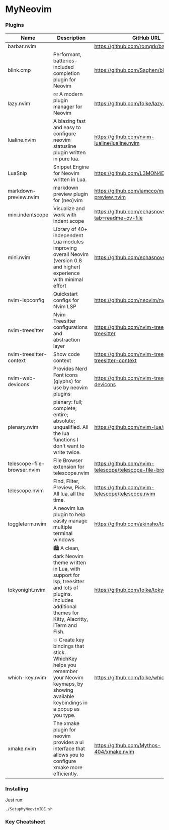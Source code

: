 # MyNeovim
### Plugins
| Name | Description | GitHub URL |
| --- | --- | --- |
| barbar.nvim | | https://github.com/romgrk/barbar.nvim |
| blink.cmp | Performant, batteries-included completion plugin for Neovim | https://github.com/Saghen/blink.cmp |
| lazy.nvim | 💤 A modern plugin manager for Neovim | https://github.com/folke/lazy.nvim |
| lualine.nvim | A blazing fast and easy to configure neovim statusline plugin written in pure lua. | https://github.com/nvim-lualine/lualine.nvim |
| LuaSnip | Snippet Engine for Neovim written in Lua. | https://github.com/L3MON4D3/LuaSnip |
| markdown-preview.nvim | markdown preview plugin for (neo)vim | https://github.com/iamcco/markdown-preview.nvim |
| mini.indentscope | Visualize and work with indent scope | https://github.com/echasnovski/mini.nvim?tab=readme-ov-file |
| mini.nvim | Library of 40+ independent Lua modules improving overall Neovim (version 0.8 and higher) experience with minimal effort | https://github.com/echasnovski/mini.nvim |
| nvim-lspconfig | Quickstart configs for Nvim LSP | https://github.com/neovim/nvim-lspconfig |
| nvim-treesitter | Nvim Treesitter configurations and abstraction layer | https://github.com/nvim-treesitter/nvim-treesitter |
| nvim-treesitter-context | Show code context | https://github.com/nvim-treesitter/nvim-treesitter-context |
| nvim-web-devicons | Provides Nerd Font icons (glyphs) for use by neovim plugins | https://github.com/nvim-tree/nvim-web-devicons |
| plenary.nvim | plenary: full; complete; entire; absolute; unqualified. All the lua functions I don't want to write twice. | https://github.com/nvim-lua/plenary.nvim |
| telescope-file-browser.nvim | File Browser extension for telescope.nvim | https://github.com/nvim-telescope/telescope-file-browser.nvim |
| telescope.nvim | Find, Filter, Preview, Pick. All lua, all the time. | https://github.com/nvim-telescope/telescope.nvim |
| toggleterm.nvim | A neovim lua plugin to help easily manage multiple terminal windows | https://github.com/akinsho/toggleterm.nvim |
| tokyonight.nvim | 🏙 A clean, dark Neovim theme written in Lua, with support for lsp, treesitter and lots of plugins. Includes additional themes for Kitty, Alacritty, iTerm and Fish. | https://github.com/folke/tokyonight.nvim |
| which-key.nvim | 💥 Create key bindings that stick. WhichKey helps you remember your Neovim keymaps, by showing available keybindings in a popup as you type. | https://github.com/folke/which-key.nvim |
| xmake.nvim | The xmake plugin for neovim provides a ui interface that allows you to configure xmake more efficiently. | https://github.com/Mythos-404/xmake.nvim |
### Installing
Just run:
```shell
./SetupMyNeovimIDE.sh
```
### Key Cheatsheet
